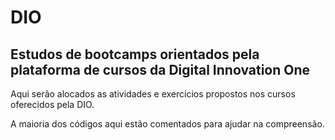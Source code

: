 # DIO
## Estudos de bootcamps orientados pela plataforma de cursos da Digital Innovation One

Aqui serão alocados as atividades e exercícios propostos nos cursos oferecidos pela DIO. 

A maioria dos códigos aqui estão comentados para ajudar na compreensão.
